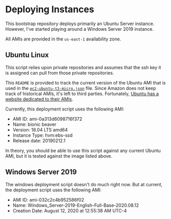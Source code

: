# Deploying Instances

This bootstrap repository deploys primarily an Ubuntu Server instance.
However, I've started playing around a Windows Server 2019 instance. 

All AMIs are provided in the `us-east-1` availability zone.

## Ubuntu Linux

This script relies upon private repositories and assumes that the ssh
key it is assigned can pull from those private repositories.

This `README` is provided to track the current version of the Ubuntu AMI
that is used in the [`ec2-ubuntu-t3-micro.json`](ec2-ubuntu-t3-micro.json)
file.  Since Amazon does not keep track of historical AMIs, it's left to 
third parties.  Fortunately, [Ubuntu has a website dedicated to their 
AMIs](https://cloud-images.ubuntu.com/locator/ec2/).

Currently, this deployment script uses the following AMI:

* AMI ID: ami-0a313d6098716f372
* Name: bionic beaver
* Version: 18.04 LTS amd64
* Instance Type: hvm:ebs-ssd
* Release date: 20190212.1

In theory, you should be able to use this script against any current
Ubuntu AMI, but it is tested against the image listed above.


## Windows Server 2019

The windows deployment script doesn't do much right now.  But at
current, the deployment script uses the following AMI:

* AMI ID: ami-032c2c4b952586f02
* Name: Windows_Server-2019-English-Full-Base-2020.08.12
* Creation Date: August 12, 2020 at 12:55:38 AM UTC-4

